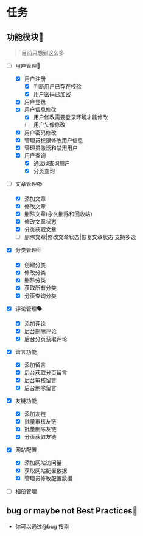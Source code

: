 # 任务

## 功能模块🚀

> 目前只想到这么多

- [ ] 用户管理👥
    - [x] 用户注册
        - [x] 判断用户已存在校验
        - [x] 用户密码已加密
    - [x] 用户登录
    - [x] 用户信息修改
        - [x] 用户修改需要登录环境才能修改
        - [ ] 用户头像修改
    - [x]  用户密码修改
    - [x] 管理员权限修改用户信息
    - [x] 管理员激活和禁用用户
    - [x] 用户查询
        - [x] 通过id查询用户
        - [x] 分页查询
- [ ] 文章管理📚
    - [x] 添加文章
    - [x] 修改文章
    - [x] 删除文章(永久删除和回收站)
    - [x] 修改文章状态
    - [x] 分页获取文章
    - [ ] 删除文章|修改文章状态|恢复文章状态 支持多选
- [x] 分类管理🗄️
    - [X] 创建分类
    - [x] 修改分类
    - [x] 删除分类
    - [x] 获取所有分类
    - [x] 分页查询分类
- [x] 评论管理🗣️
    - [x] 添加评论
    - [x] 后台删除评论
    - [x] 后台分页获取评论
- [x] 留言功能
    - [x] 添加留言
    - [x] 后台获取分页留言
    - [x] 后台审核留言
    - [x] 后台删除留言
- [x] 友链功能
    - [x] 添加友链
    - [x] 批量审核友链
    - [x] 批量删除友链
    - [x] 分页获取友链
- [x] 网站配置
    - [x] 添加网站访问量
    - [x] 获取网站配置数据
    - [x] 管理员修改配置数据
- [ ] 相册管理


## bug or maybe not Best Practices🐛

+ 你可以通过@bug 搜索